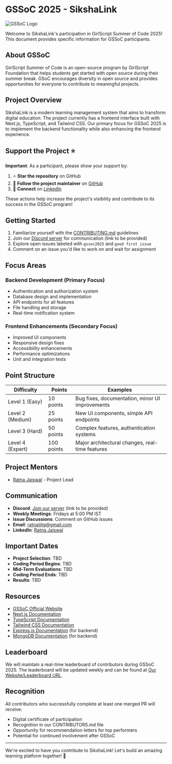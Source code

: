 # GSSoC 2025 - SikshaLink

![GSSoC Logo](https://gssoc.girlscript.tech/images/favicon.png)

Welcome to SikshaLink's participation in GirlScript Summer of Code 2025! This document provides specific information for GSSoC participants.

## About GSSoC

GirlScript Summer of Code is an open-source program by GirlScript Foundation that helps students get started with open source during their summer break. GSoC encourages diversity in open source and provides opportunities for everyone to contribute to meaningful projects.

## Project Overview

SikshaLink is a modern learning management system that aims to transform digital education. The project currently has a frontend interface built with Next.js, TypeScript, and Tailwind CSS. Our primary focus for GSSoC 2025 is to implement the backend functionality while also enhancing the frontend experience.

## Support the Project ⭐

**Important**: As a participant, please show your support by:
1. ⭐ **Star the repository** on GitHub
2. 👤 **Follow the project maintainer** on [GitHub](https://github.com/ratna-jaiswal)
3. 🔗 **Connect** on [LinkedIn](https://www.linkedin.com/in/ratna-jaiswal/)

These actions help increase the project's visibility and contribute to its success in the GSSoC program!

## Getting Started

1. Familiarize yourself with the [CONTRIBUTING.md](CONTRIBUTING.md) guidelines
2. Join our [Discord server](#) for communication (link to be provided)
3. Explore open issues labeled with `gssoc2025` and `good first issue`
4. Comment on an issue you'd like to work on and wait for assignment

## Focus Areas

### Backend Development (Primary Focus)
- Authentication and authorization system
- Database design and implementation
- API endpoints for all features
- File handling and storage
- Real-time notification system

### Frontend Enhancements (Secondary Focus)
- Improved UI components
- Responsive design fixes
- Accessibility enhancements
- Performance optimizations
- Unit and integration tests

## Point Structure

| Difficulty | Points | Examples |
|------------|--------|----------|
| Level 1 (Easy) | 10 points | Bug fixes, documentation, minor UI improvements |
| Level 2 (Medium) | 25 points | New UI components, simple API endpoints |
| Level 3 (Hard) | 50 points | Complex features, authentication systems |
| Level 4 (Expert) | 100 points | Major architectural changes, real-time features |

## Project Mentors

- [Ratna Jaiswal](https://github.com/ratna-jaiswal) - Project Lead

## Communication

- **Discord**: [Join our server](#) (link to be provided)
- **Weekly Meetings**: Fridays at 5:00 PM IST
- **Issue Discussions**: Comment on GitHub issues
- **Email**: ratnaiiitg@gmail.com
- **LinkedIn**: [Ratna Jaiswal](https://www.linkedin.com/in/ratna-jaiswal/)

## Important Dates

- **Project Selection**: TBD
- **Coding Period Begins**: TBD
- **Mid-Term Evaluations**: TBD
- **Coding Period Ends**: TBD
- **Results**: TBD

## Resources

- [GSSoC Official Website](https://gssoc.girlscript.tech/)
- [Next.js Documentation](https://nextjs.org/docs)
- [TypeScript Documentation](https://www.typescriptlang.org/docs/)
- [Tailwind CSS Documentation](https://tailwindcss.com/docs)
- [Express.js Documentation](https://expressjs.com/) (for backend)
- [MongoDB Documentation](https://docs.mongodb.com/) (for backend)

## Leaderboard

We will maintain a real-time leaderboard of contributors during GSSoC 2025. The leaderboard will be updated weekly and can be found at [Our Website/Leaderboard URL](#).

## Recognition

All contributors who successfully complete at least one merged PR will receive:
- Digital certificate of participation
- Recognition in our CONTRIBUTORS.md file
- Opportunity for recommendation letters for top performers
- Potential for continued involvement after GSSoC

---

We're excited to have you contribute to SikshaLink! Let's build an amazing learning platform together! 🚀
